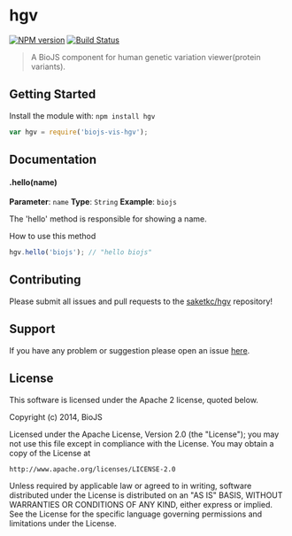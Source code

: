 # hgv

[![NPM version](http://img.shields.io/npm/v/biojs-vis-hgv.svg)](https://www.npmjs.org/package/biojs-vis-hgv)
[![Build Status](https://secure.travis-ci.org/saketkc/biojs-vis-hgv.png?branch=master)](http://travis-ci.org/saketkc/biojs-vis-hgv)

> A BioJS component for human genetic variation viewer(protein variants).

## Getting Started
Install the module with: `npm install hgv`

```javascript
var hgv = require('biojs-vis-hgv');
```

## Documentation

#### .hello(name)

**Parameter**: `name`
**Type**: `String`
**Example**: `biojs`

The 'hello' method is responsible for showing a name.

How to use this method

```javascript
hgv.hello('biojs'); // "hello biojs"
```

## Contributing

Please submit all issues and pull requests to the [saketkc/hgv](http://github.com/saketkc/hgv) repository!

## Support
If you have any problem or suggestion please open an issue [here](https://github.com/saketkc/hgv/issues).


## License 


This software is licensed under the Apache 2 license, quoted below.

Copyright (c) 2014, BioJS

Licensed under the Apache License, Version 2.0 (the "License"); you may not
use this file except in compliance with the License. You may obtain a copy of
the License at

    http://www.apache.org/licenses/LICENSE-2.0

Unless required by applicable law or agreed to in writing, software
distributed under the License is distributed on an "AS IS" BASIS, WITHOUT
WARRANTIES OR CONDITIONS OF ANY KIND, either express or implied. See the
License for the specific language governing permissions and limitations under
the License.
